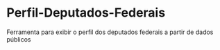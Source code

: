 # Perfil-Deputados-Federais
Ferramenta para exibir o perfil dos deputados federais a partir de dados públicos
